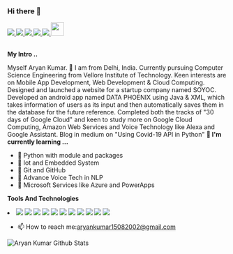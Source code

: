 ### Hi there 👋

<!--
**aryankr1508/aryankr1508** is a ✨ _special_ ✨ repository because its `README.md` (this file) appears on your GitHub profile.

Here are some ideas to get you started:

- 🔭 I’m currently working on ...
- 🌱 I’m currently learning ...
- 👯 I’m looking to collaborate on ...
- 🤔 I’m looking for help with ...
- 💬 Ask me about ...
- 📫 How to reach me: ...
- 😄 Pronouns: ...
- ⚡ Fun fact: ...
-->
 <a href="https://aryankr1508.netlify.app/">
   <img src="https://img.icons8.com/color/48/000000/domain--v1.png"/>
   </a>
   <a href="https://mail.google.com/mail/u/0/#inbox?compose=new">
   <img src="https://img.icons8.com/color/50/000000/gmail-new.png"/>
   </a>
   <a href="https://www.instagram.com/aryankr1508/">
   <img src="https://img.icons8.com/fluency/48/000000/instagram-new.png"/>
   </a>
   <a href="https://www.linkedin.com/in/aryankr1508/">
    <img src="https://img.icons8.com/color/48/000000/linkedin.png"/>
   </a>
   
   <a href="https://www.facebook.com/aryankr1508">
   <img src="https://img.icons8.com/color/48/000000/facebook-new.png"/>
   </a>
   <a href ="https://twitter.com/aryankr1508">
   <img src="https://store-images.s-microsoft.com/image/apps.50484.9007199266244427.4d45042b-d7a5-4a83-be66-97779553b24d.2c71c1ea-c28f-4dd1-b72d-c43cdd3476f4" width = "30px">
   </a>

<br >
<br />

**My Intro ..**

Myself  Aryan Kumar. 🚀 I am from Delhi, India.
Currently pursuing Computer Science Engineering from Vellore Institute of Technology.
Keen interests are on Mobile App Development, Web Development & Cloud Computing.
Designed and launched a website for a startup company named SOYOC.
Developed an android app named DATA PHOENIX using Java & XML, which takes information of users as its input and then automatically saves them in the database for the future reference.
Completed both the tracks of "30 days of Google Cloud" and keen to study more on Google Cloud Computing, Amazon Web Services and Voice Technology like Alexa and Google Assistant.
Blog in medium on "Using Covid-19 API in Python"
**🌱 I'm currently learning ...**
- 🎇 Python with module and packages
- 🎇 Iot and Embedded System
- 🎇 Git and GitHub
- 🎇 Advance Voice Tech in NLP
- 🎇 Microsoft Services like Azure and PowerApps

**Tools And Technologies**
<li>
 <img src="https://img.icons8.com/color/40/000000/android-studio--v3.png"/>
   
   <img src="https://img.icons8.com/color/40/000000/java-coffee-cup-logo--v1.png"/>
   
   <img src="https://img.icons8.com/fluency/40/000000/python.png"/>
   
   <img src="https://img.icons8.com/color/40/000000/c-plus-plus-logo.png"/>
   
   <img src="https://img.icons8.com/color/40/000000/git.png"/>
   
   <img src="https://img.icons8.com/color/48/000000/google-cloud.png"/>
   
   <img src="https://img.icons8.com/color/40/000000/linux--v1.png"/>
   
   <img src="https://img.icons8.com/fluency/40/000000/chatbot.png"/>
   
   <img src="https://img.icons8.com/color/40/000000/html-5--v2.png"/>
   
   <img src="https://img.icons8.com/color/40/000000/css3.png"/>
   
   <img src="https://img.icons8.com/color/40/000000/javascript--v1.png"/>
   </li>
   
- 📫 How to reach me:aryankumar15082002@gmail.com

![Aryan Kumar Github Stats](https://github-readme-stats.vercel.app/api?username=aryankr1508&show_icons=true_color=fff&icon_color=79ff97&text_color=9f9f9f&bg_color=151515)
